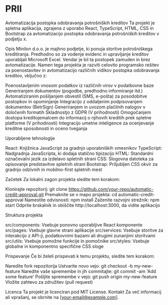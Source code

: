 # PRII
Avtomatizacija postopka odobravanja potrošniških kreditov
Ta projekt je spletna aplikacija, zgrajena z uporabo React, TypeScript, HTML, CSS in Bootstrap za avtomatizacijo postopka odobravanja potrošniških kreditov v podjetju x.

Opis
Minilon d.o.o. je majhno podjetje, ki ponuja storitve potrošniškega kreditiranja. Predhodno so za vodenje evidenc in upravljanje kreditov uporabljali Microsoft Excel. Vendar je bil ta postopek zamuden in brez avtomatizacije. Namen tega projekta je razviti celovito programsko rešitev za poenostavitev in avtomatizacijo različnih vidikov postopka odobravanja kreditov, vključno z:

Poenostavljenim vnosom podatkov iz različnih virov v podatkovne baze
Generiranjem dokumentov (pogodbe, predhodno informiranje itd.)
Avtomatiziranim pošiljanjem obvestil (SMS, e-pošta) za posodobitve postopkov in opominjanje
Integracijo z oddaljenim podpisovanjem dokumentov (BetrSign)
Generiranjem in uvozom plačilnih nalogov v določenih formatih
Skladnostjo z GDPR
(V prihodnosti) Omogočanjem dostopa kreditojemalcem do informacij o njihovih kreditih prek spletne platforme
(V prihodnosti) Integracijo umetne inteligence za ocenjevanje kreditne sposobnosti in oceno tveganja

Uporabljene tehnologije

React: Knjižnica JavaScript za gradnjo uporabniških vmesnikov
TypeScript: Nadgradnja JavaScripta, ki dodaja statično tipizacijo
HTML: Standardni označevalni jezik za izdelavo spletnih strani
CSS: Slogovna datoteka za opisovanje predstavitve spletnih strani
Bootstrap: Priljubljen CSS okvir za gradnjo odzivnih in mobilno-first spletnih mest

Začetek
Za lokalni zagon projekta sledite tem korakom:

Klonirajte repozitorij: git clone https://github.com/your-repo/automatic-credit-approval.git
Premaknite se v mapo projekta: cd automatic-credit-approval
Namestite odvisnosti: npm install
Zaženite razvojni strežnik: npm start
Odprite brskalnik in obiščite http://localhost:3000, da vidite aplikacijo

Struktura projekta

src/components: Vsebuje ponovno uporabljive React komponente
src/pages: Vsebuje glavne strani aplikacije
src/services: Vsebuje storitve za interakcijo z API-ji, podatkovnimi bazami ali drugimi zunanjimi storitvami
src/utils: Vsebuje pomožne funkcije in pomočnike
src/styles: Vsebuje globalne in komponentno specifične CSS sloge

Prispevanje
Če bi želeli prispevati k temu projektu, sledite tem korakom:

Naredite fork repozitorija
Ustvarite novo vejo: git checkout -b my-new-feature
Naredite vaše spremembe in jih commitajte: git commit -am 'Add some feature'
Pošljite spremembe v vejo: git push origin my-new-feature
Vložite zahtevo za združitev (pull request)

Licenca
Ta projekt je licenciran pod MIT License.
Kontakt
Za več informacij ali vprašanj, se obrnite na [your-email@example.com].
